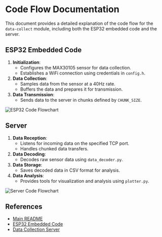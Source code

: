 # Code Flow Documentation

This document provides a detailed explanation of the code flow for the `data-collect` module, including both the ESP32 embedded code and the server.

## ESP32 Embedded Code

1. **Initialization**:
    - Configures the MAX30105 sensor for data collection.
    - Establishes a WiFi connection using credentials in `config.h`.
2. **Data Collection**:
    - Samples data from the sensor at a 40Hz rate.
    - Buffers the data and prepares it for transmission.
3. **Data Transmission**:
    - Sends data to the server in chunks defined by `CHUNK_SIZE`.

![ESP32 Code Flowchart](./images/esp32_flowchart.png)

## Server

1. **Data Reception**:
    - Listens for incoming data on the specified TCP port.
    - Handles chunked data transfers.
2. **Data Decoding**:
    - Decodes raw sensor data using `data_decoder.py`.
3. **Data Storage**:
    - Saves decoded data in CSV format for analysis.
4. **Data Analysis**:
    - Provides tools for visualization and analysis using `plotter.py`.

![Server Code Flowchart](./images/server_flowchart.png)

## References

-   [Main README](../README.MD)
-   [ESP32 Embedded Code](../sensor/README.MD)
-   [Data Collection Server](../server/README.MD)
